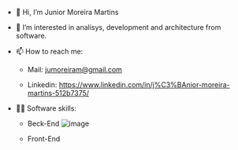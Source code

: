 - 👋 Hi, I’m Junior Moreira Martins
- 👀 I’m interested in analisys, development and architecture from software.
- 📫 How to reach me: 

     - Mail: jumoreiram@gmail.com
  
     - Linkedin: https://www.linkedin.com/in/j%C3%BAnior-moreira-martins-512b7375/
  
 - 👨‍💻 Software skills:
 
      - Beck-End
      ![image](https://user-images.githubusercontent.com/8320781/146645052-f228365f-efe9-4c74-8c59-1de1a2cad392.png)


      - Front-End

